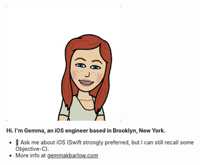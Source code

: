 <img src="https://github.com/gemmakbarlow/gemmakbarlow/blob/main/gemma-hi-banner.png?raw=true " alt="Gemma's Bitmoji. Image of a woman smiling." /></td>

<b>Hi. I'm Gemma, an iOS engineer based in Brooklyn, New York. </b>

<ul>
<li>💬 Ask me about iOS (Swift strongly preferred, but I can still recall some Objective-C).</li> 
<li>More info at <a href="https://www.gemmakbarlow.com">gemmakbarlow.com</a></li>
</ul>
